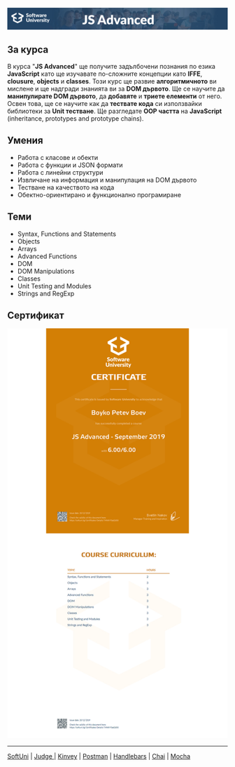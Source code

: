 ![JS-Advanced-September-2019](https://github.com/BoykoPetevBoev/JS-Advanced-September-2019/blob/master/JSAdvanced.jpg)

## За курса

В курса "**JS Advanced**" ще получите задълбочени познания по езика **JavaScript** като ще изучавате по-сложните концепции като **IFFE**, **clousure**, **objects** и **classes**. Този курс ще развие **алгоритмичното** ви мислене и ще надгради знанията ви за **DOM дървото**. Ще се научите да **манипулирате DOM дървото**, да **добавяте** и **триете елементи** от него. Освен това, ще се научите как да **тествате кода** си използвайки библиотеки за **Unit тестване**. Ще разгледате **OOP частта** на **JavaScript** (inheritance, prototypes and prototype chains).

## Умения

- Работа с класове и обекти
- Работа с функции и JSON формати
- Работа с линейни структури
- Извличане на информация и манипулация на DOM дървото
- Тестване на качеството на кода
- Обектно-ориентирано и функционално програмиране

## Теми

- Syntax, Functions and Statements
- Objects
- Arrays
- Advanced Functions
- DOM
- DOM Manipulations
- Classes
- Unit Testing and Modules
- Strings and RegExp

## Сертификат

![Image Not Found](https://github.com/BoykoPetevBoev/JS-Advanced-September-2019/blob/master/JSAdvancedCertificate.jpeg)

---

[SoftUni](https://softuni.bg) | [Judge ](https://judge.softuni.bg) | [Kinvey](https://console.kinvey.com/apps) | [Postman](www.getpostman-beta.com) | [Handlebars](https://handlebarsjs.com) | [Chai](https://www.chaijs.com) | [Mocha](https://mochajs.org) 
